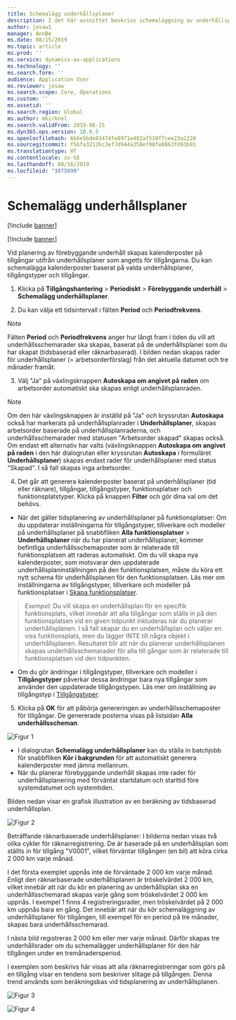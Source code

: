```yaml
---
title: Schemalägg underhållsplaner
description: I det här avsnittet beskrivs schemaläggning av underhållsplaner i Tillgångshantering.
author: josaw1
manager: AnnBe
ms.date: 08/15/2019
ms.topic: article
ms.prod: ''
ms.service: dynamics-ax-applications
ms.technology: ''
ms.search.form: ''
audience: Application User
ms.reviewer: josaw
ms.search.scope: Core, Operations
ms.custom: ''
ms.assetid: ''
ms.search.region: Global
ms.author: mkirknel
ms.search.validFrom: 2019-08-15
ms.dyn365.ops.version: 10.0.5
ms.openlocfilehash: 6b6e5bde83474fe8971e482af518f7cee23a2220
ms.sourcegitcommit: f5bfa3212bc3ef7d944a358ef08fe8863fd93b91
ms.translationtype: HT
ms.contentlocale: sv-SE
ms.lasthandoff: 08/16/2019
ms.locfileid: "1875899"
---
```

# <a name="schedule-maintenance-plans"></a>Schemalägg underhållsplaner

[!include [banner](../../includes/banner.md)]

[!include [banner](../../includes/preview-banner.md)]

Vid planering av förebyggande underhåll skapas kalenderposter på tillgångar utifrån underhållsplaner som angetts för tillgångarna. Du kan schemalägga kalenderposter baserat på valda underhållsplaner, tillgångstyper och tillgångar.

1. Klicka på **Tillgångshantering** > **Periodiskt** > **Förebyggande underhåll** > **Schemalägg underhållsplaner**.

2. Du kan välja ett tidsintervall i fälten **Period** och **Periodfrekvens**.

>[!NOTE]
>Fälten **Period** och **Periodfrekvens** anger hur långt fram i tiden du vill att underhållsschemarader ska skapas, baserat på de underhållsplaner som du har skapat (tidsbaserad eller räknarbaserad). I bilden nedan skapas rader för underhållsplaner (= arbetsorderförslag) från det aktuella datumet och tre månader framåt.

3. Välj "Ja" på växlingsknappen **Autoskapa om angivet på raden** om arbetsorder automatiskt ska skapas enligt underhållsplanraden.

>[!NOTE]
>Om den här växlingsknappen är inställd på "Ja" *och* kryssrutan **Autoskapa** också har markerats på underhållsplanrader i **Underhållsplaner**, skapas arbetsorder baserade på underhållsplanraderna, och underhållsschemarader med statusen "Arbetsorder skapad" skapas också. Om endast ett alternativ har valts (växlingsknappen **Autoskapa om angivet på raden** i den här dialogrutan eller kryssrutan **Autoskapa** i formuläret **Underhållsplaner**) skapas endast rader för underhållsplaner med status "Skapad". I så fall skapas inga arbetsorder.

4. Det går att generera kalenderposter baserat på underhållsplaner (tid eller räknare), tillgångar, tillgångstyper, funktionsplatser och funktionsplatstyper. Klicka på knappen **Filter** och gör dina val om det behövs.

- När det gäller tidsplanering av underhållsplaner på funktionsplatser: Om du uppdaterar inställningarna för tillgångstyper, tillverkare och modeller på underhållsplaner på snabbfliken **Alla funktionsplatser** > **Underhållsplaner** när du har planerat underhållsplaner, kommer befintliga underhållsschemaposter som är relaterade till funktionsplatsen att raderas automatiskt. Om du vill skapa nya kalenderposter, som motsvarar den uppdaterade underhållsplaninställningen på den funktionsplatsen, måste du köra ett nytt schema för underhållsplanen för den funktionsplatsen. Läs mer om inställningarna av tillgångstyper, tillverkare och modeller på funktionsplatser i [Skapa funktionsplatser](../functional-locations/create-functional-locations.md).

>*Exempel:* Du vill skapa en underhållsplan för en specifik funktionsplats, vilket innebär att alla tillgångar som ställs in på den funktionsplatsen vid en given tidpunkt inkluderas när du planerar underhållsplanen. I så fall skapar du en underhållsplan och väljer en viss funktionsplats, men du lägger INTE till några objekt i underhållsplanen. Resultatet blir att när du planerar underhållsplanen skapas underhållsschemarader för alla till gångar som är relaterade till funktionsplatsen vid den tidpunkten.

- Om du gör ändringar i tillgångstyper, tillverkare och modeller i **Tillgångstyper** påverkar dessa ändringar bara nya tillgångar som använder den uppdaterade tillgångstypen. Läs mer om inställning av tillgångstyp i [Tillgångstyper](../setup-for-objects/object-types.md).  

5. Klicka på **OK** för att påbörja genereringen av underhållsschemaposter för tillgångar. De genererade posterna visas på listsidan **Alla underhållsscheman**.

![Figur 1](media/09-preventive-maintenance.png)

- I dialogrutan **Schemalägg underhållsplaner** kan du ställa in batchjobb för snabbfliken **Kör i bakgrunden** för att automatiskt generera kalenderposter med jämna mellanrum.  
- När du planerar förebyggande underhåll skapas inte rader för underhållsplanering med förväntat startdatum och starttid före systemdatumet och systemtiden.  

Bilden nedan visar en grafisk illustration av en beräkning av tidsbaserad underhållsplan.  

![Figur 2](media/10-preventive-maintenance.jpg)

Beträffande räknarbaserade underhållsplaner: I bilderna nedan visas två olika cykler för räknarregistrering. De är baserade på en underhållsplan som ställts in för tillgång "V0001", vilket förväntar tillgången (en bil) att köra cirka 2 000 km varje månad.

I det första exemplet uppnås inte de förväntade 2 000 km varje månad. Enligt den räknarbaserade underhållsplanen är tröskelvärdet 2 000 km, vilket innebär att när du kör en planering av underhållsplan ska en underhållsschemarad skapas varje gång som tröskelvärdet 2 000 km uppnås. I exempel 1 finns 4 registreringsrader, men tröskelvärdet på 2 000 km uppnås bara en gång. Det innebär att när du kör schemaläggning av underhållsplaner för tillgången, till exempel för en period på tre månader, skapas bara underhållsschemarad.

I nästa bild registreras 2 000 km eller mer varje månad. Därför skapas tre underhållsrader om du schemalägger underhållsplaner för den här tillgången under en tremånadersperiod. 

I exemplen som beskrivs här visas att alla räknarregistreringar som görs på en tillgång visar en tendens som beskriver slitage på tillgången. Denna trend används som beräkningsbas vid tidsplanering av underhållsplanen.

![Figur 3](media/11-preventive-maintenance.png)

![Figur 4](media/12-preventive-maintenance.png)
